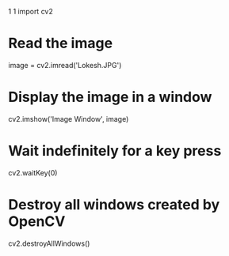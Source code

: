 1
1
import cv2
# Read the image
image = cv2.imread('Lokesh.JPG')
# Display the image in a window
cv2.imshow('Image Window', image)
# Wait indefinitely for a key press
cv2.waitKey(0)
# Destroy all windows created by OpenCV
cv2.destroyAllWindows()

